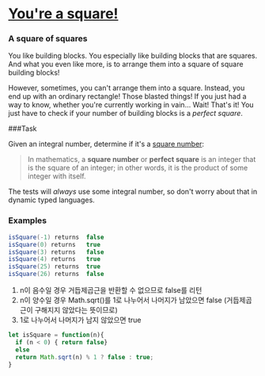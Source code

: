 # [You're a square!](https://www.codewars.com/kata/54c27a33fb7da0db0100040e)

### A square of squares

You like building blocks. You especially like building blocks that are squares. And what you even like more, is to arrange them into a square of square building blocks!

However, sometimes, you can't arrange them into a square. Instead, you end up with an ordinary rectangle! Those blasted things! If you just had a way to know, whether you're currently working in vain… Wait! That's it! You just have to check if your number of building blocks is a *perfect square*.



###Task

Given an integral number, determine if it's a [square number](https://en.wikipedia.org/wiki/Square_number):

> In mathematics, a **square number** or **perfect square** is an integer that is the square of an integer; in other words, it is the product of some integer with itself.

The tests will *always* use some integral number, so don't worry about that in dynamic typed languages.



### Examples

```scala
isSquare(-1) returns  false
isSquare(0) returns   true
isSquare(3) returns   false
isSquare(4) returns   true
isSquare(25) returns  true  
isSquare(26) returns  false
```



1. n이 음수일 경우 거듭제곱근을 반환할 수 없으므로 false를 리턴
2. n이 양수일 경우 Math.sqrt()를 1로 나누어서 나머지가 남았으면 false (거듭제곱근이 구해지지 않았다는 뜻이므로)
3. 1로 나누어서 나머지가 남지 않았으면 true



```javascript
let isSquare = function(n){
  if (n < 0) { return false}
  else 
  return Math.sqrt(n) % 1 ? false : true; 
}
```

